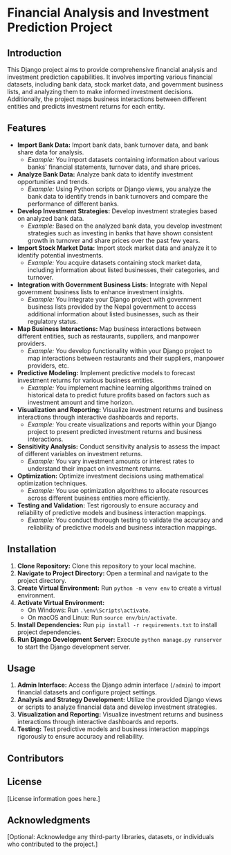 # Financial Analysis and Investment Prediction Project

## Introduction
This Django project aims to provide comprehensive financial analysis and investment prediction capabilities. It involves importing various financial datasets, including bank data, stock market data, and government business lists, and analyzing them to make informed investment decisions. Additionally, the project maps business interactions between different entities and predicts investment returns for each entity.

## Features
- **Import Bank Data:** Import bank data, bank turnover data, and bank share data for analysis.
  - *Example:* You import datasets containing information about various banks' financial statements, turnover data, and share prices.
- **Analyze Bank Data:** Analyze bank data to identify investment opportunities and trends.
  - *Example:* Using Python scripts or Django views, you analyze the bank data to identify trends in bank turnovers and compare the performance of different banks.
- **Develop Investment Strategies:** Develop investment strategies based on analyzed bank data.
  - *Example:* Based on the analyzed bank data, you develop investment strategies such as investing in banks that have shown consistent growth in turnover and share prices over the past few years.
- **Import Stock Market Data:** Import stock market data and analyze it to identify potential investments.
  - *Example:* You acquire datasets containing stock market data, including information about listed businesses, their categories, and turnover.
- **Integration with Government Business Lists:** Integrate with Nepal government business lists to enhance investment insights.
  - *Example:* You integrate your Django project with government business lists provided by the Nepal government to access additional information about listed businesses, such as their regulatory status.
- **Map Business Interactions:** Map business interactions between different entities, such as restaurants, suppliers, and manpower providers.
  - *Example:* You develop functionality within your Django project to map interactions between restaurants and their suppliers, manpower providers, etc.
- **Predictive Modeling:** Implement predictive models to forecast investment returns for various business entities.
  - *Example:* You implement machine learning algorithms trained on historical data to predict future profits based on factors such as investment amount and time horizon.
- **Visualization and Reporting:** Visualize investment returns and business interactions through interactive dashboards and reports.
  - *Example:* You create visualizations and reports within your Django project to present predicted investment returns and business interactions.
- **Sensitivity Analysis:** Conduct sensitivity analysis to assess the impact of different variables on investment returns.
  - *Example:* You vary investment amounts or interest rates to understand their impact on investment returns.
- **Optimization:** Optimize investment decisions using mathematical optimization techniques.
  - *Example:* You use optimization algorithms to allocate resources across different business entities more efficiently.
- **Testing and Validation:** Test rigorously to ensure accuracy and reliability of predictive models and business interaction mappings.
  - *Example:* You conduct thorough testing to validate the accuracy and reliability of predictive models and business interaction mappings.

## Installation
1. **Clone Repository:** Clone this repository to your local machine.
2. **Navigate to Project Directory:** Open a terminal and navigate to the project directory.
3. **Create Virtual Environment:** Run `python -m venv env` to create a virtual environment.
4. **Activate Virtual Environment:**
   - On Windows: Run `.\env\Scripts\activate`.
   - On macOS and Linux: Run `source env/bin/activate`.
5. **Install Dependencies:** Run `pip install -r requirements.txt` to install project dependencies.
6. **Run Django Development Server:** Execute `python manage.py runserver` to start the Django development server.

## Usage
1. **Admin Interface:** Access the Django admin interface (`/admin`) to import financial datasets and configure project settings.
2. **Analysis and Strategy Development:** Utilize the provided Django views or scripts to analyze financial data and develop investment strategies.
3. **Visualization and Reporting:** Visualize investment returns and business interactions through interactive dashboards and reports.
4. **Testing:** Test predictive models and business interaction mappings rigorously to ensure accuracy and reliability.

## Contributors

## License
[License information goes here.]

## Acknowledgments
[Optional: Acknowledge any third-party libraries, datasets, or individuals who contributed to the project.]
